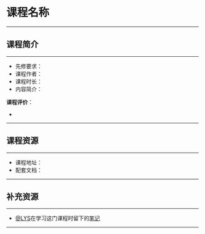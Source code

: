 # 课程名称

****

## 课程简介

****

- 先修要求：
- 课程作者：
- 课程时长：
- 内容简介：

**课程评价**：

* 

<!-- 介绍学习该门课程主观感受，内容包括但不限于：
    （1）课程覆盖的知识点范围
    （2）与同类课程相比它的优势与特点
    （3）学习这门课程的体验与感受
    （4）自学这门课的注意点（踩过的坑、难度预警等等）
    （5）... ...
-->

****

## 课程资源

****

- 课程地址：
- 配套文档：

****

## 补充资源

****

* [@LYS]()在学习这门课程时留下的[笔记]()

****